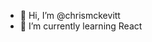 - 👋 Hi, I’m @chrismckevitt
- 🌚 I’m currently learning React


<!---
chrismckevitt/chrismckevitt is a ✨ special ✨ repository because its `README.md` (this file) appears on your GitHub profile.
You can click the Preview link to take a look at your changes.
--->
